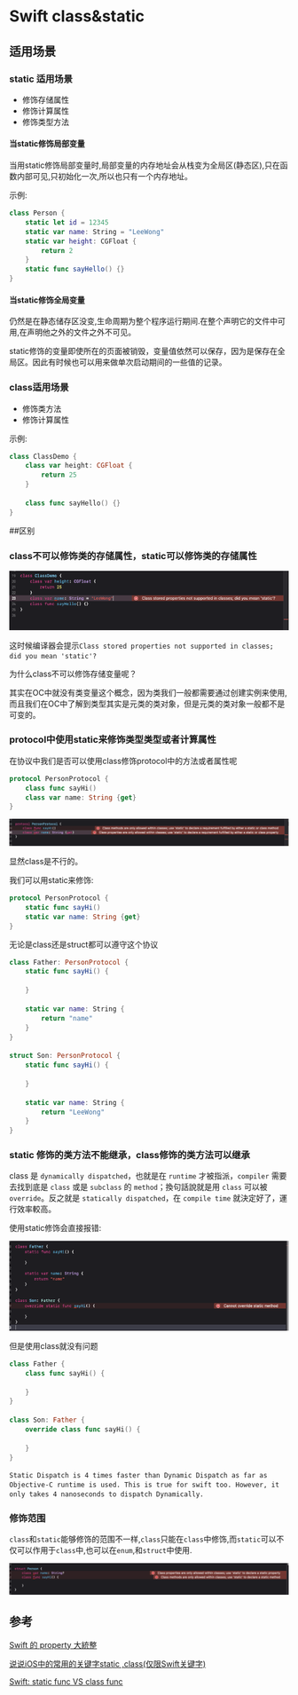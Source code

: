 # Swift class&static

## 适用场景

### static 适用场景

- 修饰存储属性
- 修饰计算属性
- 修饰类型方法

#### 当static修饰局部变量

当用static修饰局部变量时,局部变量的内存地址会从栈变为全局区(静态区),只在函数内部可见,只初始化一次,所以也只有一个内存地址。

示例:

```swift
class Person {
    static let id = 12345
    static var name: String = "LeeWong"
    static var height: CGFloat {
        return 2
    }
    static func sayHello() {}
}
```

#### 当static修饰全局变量

仍然是在静态储存区没变,生命周期为整个程序运行期间.在整个声明它的文件中可用,在声明他之外的文件之外不可见。

static修饰的变量即使所在的页面被销毁，变量值依然可以保存，因为是保存在全局区。因此有时候也可以用来做单次启动期间的一些值的记录。


### class适用场景

- 修饰类方法
- 修饰计算属性

示例:

```swift
class ClassDemo {
    class var height: CGFloat {
        return 25
    }
    
    class func sayHello() {}
}
```


##区别

### class不可以修饰类的存储属性，static可以修饰类的存储属性

![classstoreproperty](https://github.com/LeeWongSnail/AdvancedSwift/raw/main/res/classstoreproperty.png)

这时候编译器会提示`Class stored properties not supported in classes; did you mean 'static'?`

为什么class不可以修饰存储变量呢？

其实在OC中就没有类变量这个概念，因为类我们一般都需要通过创建实例来使用,而且我们在OC中了解到类型其实是元类的类对象，但是元类的类对象一般都不是可变的。

### protocol中使用static来修饰类型类型或者计算属性

在协议中我们是否可以使用class修饰protocol中的方法或者属性呢

```swift
protocol PersonProtocol {
    class func sayHi()
    class var name: String {get}
}
```
![classmethodinprotocol](https://github.com/LeeWongSnail/AdvancedSwift/raw/main/res/classmethodinprotocol.png)

显然class是不行的。

我们可以用static来修饰:

```swift
protocol PersonProtocol {
    static func sayHi()
    static var name: String {get}
}
```

无论是class还是struct都可以遵守这个协议

```swift
class Father: PersonProtocol {
    static func sayHi() {
        
    }
    
    static var name: String {
        return "name"
    }
}

struct Son: PersonProtocol {
    static func sayHi() {
        
    }
    
    static var name: String {
        return "LeeWong"
    }
}
```

### static 修饰的类方法不能继承，class修饰的类方法可以继承

class 是 `dynamically dispatched`，也就是在 `runtime` 才被指派，`compiler` 需要去找到底是 `class` 或是 `subclass` 的 `method`；換句話說就是用 `class` 可以被 `override`。反之就是 `statically dispatched`，在 `compile time` 就決定好了，運行效率較高。

使用static修饰会直接报错:

![overridestaticmethod](https://github.com/LeeWongSnail/AdvancedSwift/raw/main/res/overridestaticmethod.png)

但是使用class就没有问题

```swift
class Father {
    class func sayHi() {
        
    }
}

class Son: Father {
    override class func sayHi() {
        
    }
}
```

`Static Dispatch is 4 times faster than Dynamic Dispatch as far as Objective-C runtime is used. This is true for swift too. However, it only takes 4 nanoseconds to dispatch Dynamically.`

### 修饰范围

`class`和`static`能够修饰的范围不一样,`class`只能在`class`中修饰,而`static`可以不仅可以作用于`class`中,也可以在`enum`,和`struct`中使用.

![classInstruct](https://github.com/LeeWongSnail/AdvancedSwift/raw/main/res/classInstruct.png)
    

## 参考

[Swift 的 property 大統整](https://medium.com/@ji3g4kami/swift-%E7%9A%84-property-%E5%A4%A7%E7%B5%B1%E6%95%B4-be9f25dfdb5f)

[说说iOS中的常用的关键字static ,class(仅限Swift关键字)](https://www.codercto.com/a/42612.html)

[Swift: static func VS class func
](https://kelvas09.github.io/blog/posts/static-func-vs-class-func/)

